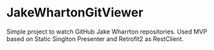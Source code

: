 # JakeWhartonGitViewer
Simple project to watch GitHub Jake Wharrton repositories.
Used MVP based on Static Singlton Presenter and Retrofit2 as RestClient.
